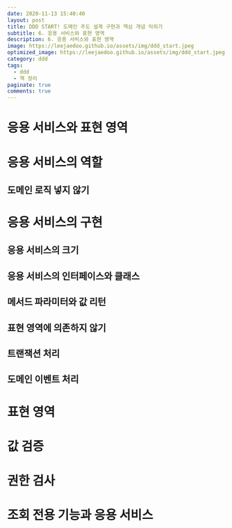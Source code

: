 ```yaml
---
date: 2020-11-13 15:40:40
layout: post
title: DDD START! 도메인 주도 설계 구현과 핵심 개념 익히기
subtitle: 6. 응용 서비스와 표현 영역
description: 6. 응용 서비스와 표현 영역
image: https://leejaedoo.github.io/assets/img/ddd_start.jpeg
optimized_image: https://leejaedoo.github.io/assets/img/ddd_start.jpeg
category: ddd
tags:
  - ddd
  - 책 정리
paginate: true
comments: true
---
```

# 응용 서비스와 표현 영역
# 응용 서비스의 역할
## 도메인 로직 넣지 않기
# 응용 서비스의 구현
## 응용 서비스의 크기
## 응용 서비스의 인터페이스와 클래스
## 메서드 파라미터와 값 리턴
## 표현 영역에 의존하지 않기
## 트랜잭션 처리
## 도메인 이벤트 처리
# 표현 영역
# 값 검증
# 권한 검사
# 조회 전용 기능과 응용 서비스